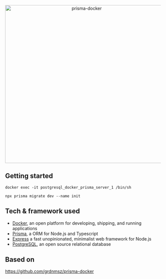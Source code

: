 <div align="center">
  <img width="512" src="https://github.com/VLtim43/Todos_/assets/69370181/cdcb5b95-8c68-4552-a0a5-118b763fb62f" alt="prisma-docker">
</div>

## Getting started

```
docker exec -it postgresql_docker_prisma_server_1 /bin/sh
```

```
npx prisma migrate dev --name init

```

## Tech & framework used

- [Docker](https://www.docker.com/), an open platform for developing, shipping, and running applications
- [Prisma](https://www.prisma.io/), a ORM for Node.js and Typescript
- [Express](https://expressjs.com/) a fast unopinionated, minimalist web framework for Node.js
- [PostgreSQL](https://www.postgresql.org/), an open source relational database

## Based on

https://github.com/grdnmsz/prisma-docker
